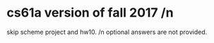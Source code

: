 # cs61a version of fall 2017 /n
skip scheme project and hw10. /n
optional answers are not provided.
